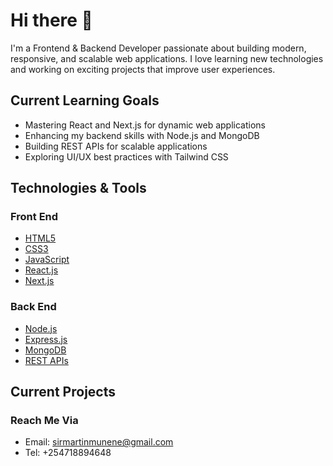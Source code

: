 # Hi there 👋

 I'm a Frontend & Backend Developer passionate about building modern, responsive, and scalable web applications. I love learning new technologies and working on exciting projects that improve user experiences.

## Current Learning Goals

- Mastering React and Next.js for dynamic web applications
- Enhancing my backend skills with Node.js and MongoDB
- Building REST APIs for scalable applications
- Exploring UI/UX best practices with Tailwind CSS

## Technologies & Tools

### Front End

- [HTML5](#HTML5)
- [CSS3](#CSS3)
- [JavaScript](#JavaScript)
- [React.js](#React.js)
- [Next.js](#Next.js)

### Back End

- [Node.js](#Node.js)
- [Express.js](#Express.js)
- [MongoDB](#MongoDB)
- [REST APIs](#RESTAPIs)

## Current Projects

### Reach Me Via
- Email: sirmartinmunene@gmail.com
- Tel: +254718894648
